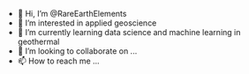 - 👋 Hi, I’m @RareEarthElements
- 👀 I’m interested in applied geoscience
- 🌱 I’m currently learning data science and machine learning in geothermal
- 💞️ I’m looking to collaborate on ...
- 📫 How to reach me ...

<!---
RareEarthElements/RareEarthElements is a ✨ special ✨ repository because its `README.md` (this file) appears on your GitHub profile.
You can click the Preview link to take a look at your changes.
--->
